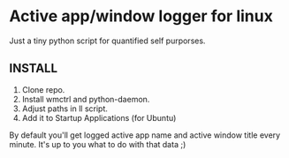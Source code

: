 # Active app/window logger for linux

Just a tiny python script for quantified self purporses.


## INSTALL

1. Clone repo.
2. Install wmctrl and python-daemon.
3. Adjust paths in ll script.
4. Add it to Startup Applications (for Ubuntu)

By default you'll get logged active app name and active window title every minute. It's up to you what to do with that data ;)

